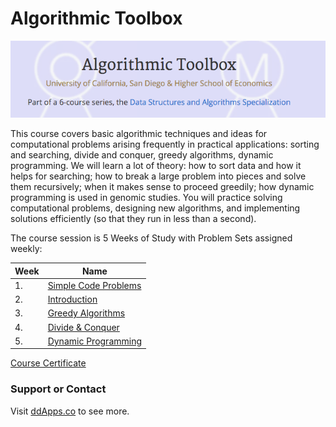 # Algorithmic Toolbox
![](https://raw.githubusercontent.com/duliodenis/ucsd-algorithms/master/art/Algo-Toolbox.png)

This course covers basic algorithmic techniques and ideas for computational problems arising frequently in practical applications: sorting and searching, divide and conquer, greedy algorithms, dynamic programming. We will learn a lot of theory: how to sort data and how it helps for searching; how to break a large problem into pieces and solve them recursively; when it makes sense to proceed greedily; how dynamic programming is used in genomic studies. You will practice solving computational problems, designing new algorithms, and implementing solutions efficiently (so that they run in less than a second).

The course session is 5 Weeks of Study with Problem Sets assigned weekly:

Week  | Name
------------- | -------------
1. | [Simple Code Problems](week-1)
2. | [Introduction](week-2)
3. | [Greedy Algorithms](week-3)
4. | [Divide & Conquer](week-4)
5. | [Dynamic Programming](week-5)

[Course Certificate](https://www.coursera.org/account/accomplishments/certificate/GSAXZM5HHR6N)

### Support or Contact
Visit [ddApps.co](http://ddapps.co) to see more.
